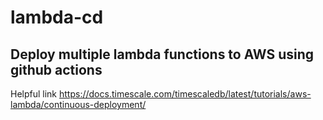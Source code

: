 # lambda-cd
## Deploy multiple lambda functions to AWS using github actions

Helpful link
https://docs.timescale.com/timescaledb/latest/tutorials/aws-lambda/continuous-deployment/
